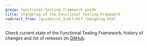 ```yaml
---
group: functional-testing-framework-guide
title: Changelog of the Functional Testing Framework
redirect_from: /guides/v2.3/mtf/mtf_changelog.html
---
```


Check current state of the Functional Testing Framework, history of changes and list of releases on [GitHub][].

[github]: https://github.com/magento/mtf/blob/develop/CHANGELOG.md

